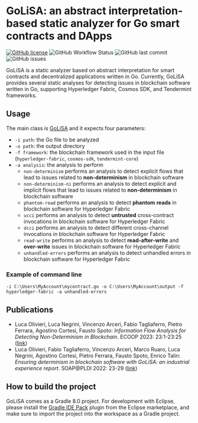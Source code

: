 # GoLiSA: an abstract interpretation-based static analyzer for Go smart contracts and DApps
[![GitHub license](https://img.shields.io/github/license/lisa-analyzer/go-lisa)](https://github.com/lisa-analyzer/go-lisa/blob/master/LICENSE)
![GitHub Workflow Status](https://img.shields.io/github/workflow/status/lisa-analyzer/go-lisa/Gradle%20Build%20(master%20branch))
![GitHub last commit](https://img.shields.io/github/last-commit/lisa-analyzer/go-lisa)
![GitHub issues](https://img.shields.io/github/issues-raw/lisa-analyzer/go-lisa)

GoLiSA is a static analyzer based on abstract interpretation for smart contracts and decentralized applications written in Go. Currently, GoLiSA provides several static analyses for detecting issues in blockchain software written in Go, supporting Hyperledger Fabric, Cosmos SDK, and Tendermint frameworks.

## Usage
The main class is [GoLiSA](go-lisa/src/main/java/it/unive/golisa/GoLiSA.java) and it expects four parameters:
- `-i path`: the Go file to be analyzed
- `-o path`: the output directory
- `-f framework`: the blockchain framework used in the input file (`hyperledger-fabric`, `cosmos-sdk`, `tendermint-core`)
- `-a analysis`: the analysis to perform 
	- `non-determinism`  performs an analysis to detect explicit flows that lead to issues related to __non-determinism__ in blockchain software
	- `non-determinism-ni`  performs an analysis to detect explicit and implicit flows that lead to issues related to __non-determinism__ in blockchain software
	- `phantom-read` performs an analysis to detect __phantom__ __reads__ in blockchain software for Hyperledger Fabric 
	- `ucci`  performs an analysis to detect __untrusted__ cross-contract invocations in blockchain software for Hyperledger Fabric 
	- `dcci` performs an analysis to detect different cross-channel invocations in blockchain software for Hyperledger Fabric
	- `read-write` performs an analysis to detect __read-after-write__ and __over-write__ issues in blockchain software for Hyperledger Fabric 
	- `unhandled-errors` performs an analysis to detect unhandled errors in blockchain software for Hyperledger Fabric 
	
### Example of command line

`-i C:\Users\MyAccount\mycontract.go -o C:\Users\MyAccount\output -f hyperledger-fabric -a unhandled-errors`

## Publications
- Luca Olivieri, Luca Negrini, Vincenzo Arceri, Fabio Tagliaferro, Pietro Ferrara, Agostino Cortesi, Fausto Spoto: <i>Information Flow Analysis for Detecting Non-Determinism in Blockchain</i>. ECOOP 2023: 23:1-23:25 ([link](https://drops.dagstuhl.de/opus/volltexte/2023/18216/))
- Luca Olivieri, Fabio Tagliaferro, Vincenzo Arceri, Marco Ruaro, Luca Negrini, Agostino Cortesi, Pietro Ferrara, Fausto Spoto, Enrico Talin:
<i>Ensuring determinism in blockchain software with GoLiSA: an industrial experience report</i>. SOAP@PLDI 2022: 23-29 ([link](https://dl.acm.org/doi/10.1145/3520313.3534658))

## How to build the project ##
GoLiSA comes as a Gradle 8.0 project. For development with Eclipse, please install the [Gradle IDE Pack](https://marketplace.eclipse.org/content/gradle-ide-pack) plugin from the Eclipse marketplace, and make sure to import the project into the workspace as a Gradle project.
